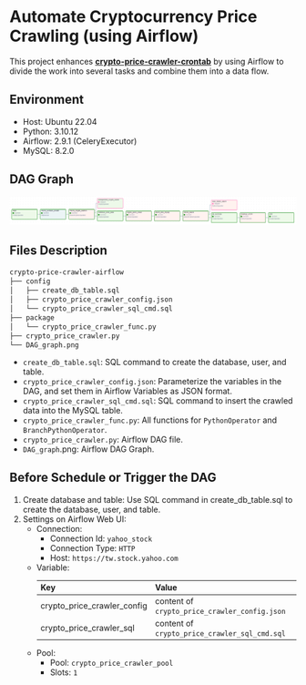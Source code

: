 # Automate Cryptocurrency Price Crawling (using Airflow)
This project enhances **[crypto-price-crawler-crontab](https://github.com/TicyYang/crypto-price-crawler-crontab)** by using Airflow to divide the work into several tasks and combine them into a data flow.

## Environment
- Host: Ubuntu 22.04
- Python: 3.10.12
- Airflow: 2.9.1 (CeleryExecutor)
- MySQL: 8.2.0

## DAG Graph
![DAG Graph](DAG_graph.png)


## Files Description
```
crypto-price-crawler-airflow
├── config
│   ├── create_db_table.sql
│   ├── crypto_price_crawler_config.json
│   └── crypto_price_crawler_sql_cmd.sql
├── package
│   └── crypto_price_crawler_func.py
├── crypto_price_crawler.py
└── DAG_graph.png

```

- `create_db_table.sql`: SQL command to create the database, user, and table.
- `crypto_price_crawler_config.json`: Parameterize the variables in the DAG, and set them in Airflow Variables as JSON format.
- `crypto_price_crawler_sql_cmd.sql`: SQL command to insert the crawled data into the MySQL table.
- `crypto_price_crawler_func.py`: All functions for `PythonOperator` and `BranchPythonOperator`.
- `crypto_price_crawler.py`: Airflow DAG file.
- `DAG_graph`.png: Airflow DAG Graph.


## Before Schedule or Trigger the DAG
1. Create database and table: Use SQL command in create_db_table.sql to create the database, user, and table.
2. Settings on Airflow Web UI:
   - Connection:
     - Connection Id: `yahoo_stock`
     - Connection Type: `HTTP`
     - Host: `https://tw.stock.yahoo.com`
   - Variable:
        <table>
          <thead>
            <tr>
              <th>Key</th>
              <th>Value</th>
            </tr>
          </thead>
          <tbody>
            <tr>
              <td>crypto_price_crawler_config</td>
              <td>content of <code>crypto_price_crawler_config.json</code></td>
            </tr>
            <tr>
              <td>crypto_price_crawler_sql</td>
              <td>content of <code>crypto_price_crawler_sql_cmd.sql</code></td>
            </tr>
          </tbody>
        </table>
   - Pool:
     - Pool: `crypto_price_crawler_pool`
     - Slots: `1`

